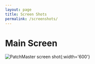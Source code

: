 ```yaml
---
layout: page
title: Screen Shots
permalink: /screenshots/
---
```


# Main Screen

![PatchMaster screen shot](/images/pm_screen_shot.png){:width='600'}
